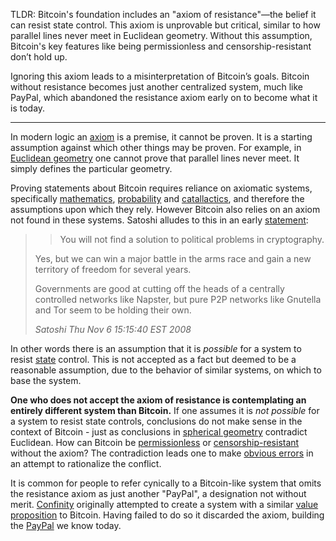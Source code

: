 TLDR:
Bitcoin's foundation includes an "axiom of resistance"—the belief it can resist state control. This axiom is unprovable but critical, similar to how parallel lines never meet in Euclidean geometry. Without this assumption, Bitcoin's key features like being permissionless and censorship-resistant don’t hold up.

Ignoring this axiom leads to a misinterpretation of Bitcoin’s goals. Bitcoin without resistance becomes just another centralized system, much like PayPal, which abandoned the resistance axiom early on to become what it is today.

--------

In modern logic an [axiom](https://en.wikipedia.org/wiki/Axiom) is a premise, it cannot be proven. It is a starting assumption against which other things may be proven. For example, in [Euclidean geometry](https://en.wikipedia.org/wiki/Euclidean_geometry) one cannot prove that parallel lines never meet. It simply defines the particular geometry.

Proving statements about Bitcoin requires reliance on axiomatic systems, specifically [mathematics](https://en.wikipedia.org/wiki/Zermelo%E2%80%93Fraenkel_set_theory), [probability](https://en.wikipedia.org/wiki/Probability_axioms) and [catallactics](https://en.wikipedia.org/wiki/Catallactics), and therefore the assumptions upon which they rely. However Bitcoin also relies on an axiom not found in these systems. Satoshi alludes to this in an early [statement](http://satoshi.nakamotoinstitute.org/emails/cryptography/4):

>> You will not find a solution to political problems in cryptography.
>
> Yes, but we can win a major battle in the arms race and gain a new territory of freedom for several years.
>
> Governments are good at cutting off the heads of a centrally controlled networks like Napster, but pure P2P networks like Gnutella and Tor seem to be holding their own.
>
> *Satoshi Thu Nov 6 15:15:40 EST 2008*

In other words there is an assumption that it is *possible* for a system to resist [state](Glossary#state) control. This is not accepted as a fact but deemed to be a reasonable assumption, due to the behavior of similar systems, on which to base the system.

**One who does not accept the axiom of resistance is contemplating an entirely different system than Bitcoin.** If one assumes it is *not possible* for a system to resist state controls, conclusions do not make sense in the context of Bitcoin - just as conclusions in [spherical geometry](https://en.wikipedia.org/wiki/Spherical_geometry) contradict Euclidean. How can Bitcoin be [permissionless](Permissionless-Principle) or [censorship-resistant](Censorship-Resistance-Property) without the axiom? The contradiction leads one to make [obvious errors](Hearn-Error) in an attempt to rationalize the conflict.

It is common for people to refer cynically to a Bitcoin-like system that omits the resistance axiom as just another "PayPal", a designation not without merit. [Confinity](https://en.wikipedia.org/wiki/Confinity) originally attempted to create a system with a similar [value proposition](Value-Proposition) to Bitcoin. Having failed to do so it discarded the axiom, building the [PayPal](https://en.wikipedia.org/wiki/PayPal) we know today.

